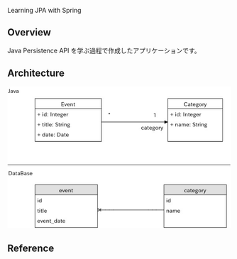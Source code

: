 Learning JPA with Spring

## Overview
Java Persistence API を学ぶ過程で作成したアプリケーションです。

## Architecture
![OverallPicture](OverallPicture.jpg)

## Reference
